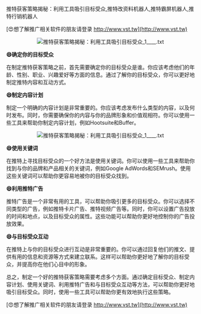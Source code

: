 推特获客策略揭秘：利用工具吸引目标受众,推特改资料机器人,推特霸屏机器人,推特行销机器人

[😍想了解推广相关软件的朋友请登录 http://www.vst.tw](http://www.vst.tw)

 <center><img src="https://vst.tw/MP4/tuiguang/png/2.png" alt="推特获客策略揭秘：利用工具吸引目标受众_1____.txt"></center>

**😄确定你的目标受众**

在制定推特获客策略之前，首先需要确定你的目标受众是谁。你应该考虑他们的年龄、性别、职业、兴趣爱好等方面的信息。通过了解你的目标受众，你可以更好地制定推特内容和互动方式。

**😄制定内容计划**

制定一个明确的内容计划是非常重要的。你应该考虑发布什么类型的内容，以及何时发布。同时，你需要确保你的内容与你的品牌形象和价值观相符。你可以使用一些工具来帮助你制定内容计划，例如Hootsuite和Buffer。

 <center><img src="https://vst.tw/MP4/tuiguang/png/7.png" alt="推特获客策略揭秘：利用工具吸引目标受众_1____.txt"></center>

**😄使用关键词**

在推特上寻找目标受众的一个好方法是使用关键词。你可以使用一些工具来帮助你找到与你的品牌和产品相关的关键词，例如Google AdWords和SEMrush。使用这些关键词可以帮助你更容易地被你的目标受众找到。

**😄利用推特广告**

推特广告是一个非常有用的工具，可以帮助你吸引更多的目标受众。你可以选择不同类型的广告，例如推特卡片广告、推特视频广告等。同时，你可以设置广告投放的时间和地点，以及目标受众的属性。这些功能可以帮助你更好地控制你的广告投放效果。

**😄与目标受众互动**

在推特上与你的目标受众进行互动是非常重要的。你可以通过回复他们的推文、提供有用的信息和资源等方式来建立联系。这样可以帮助你更好地了解你的目标受众，并提高你在他们心目中的形象。

总之，制定一个好的推特获客策略需要考虑多个方面。通过确定目标受众、制定内容计划、使用关键词、利用推特广告和与目标受众互动等方法，可以帮助你更好地吸引目标受众。同时，使用一些工具可以帮助你更有效地执行这些策略。

[😍想了解推广相关软件的朋友请登录 http://www.vst.tw](http://www.vst.tw)



